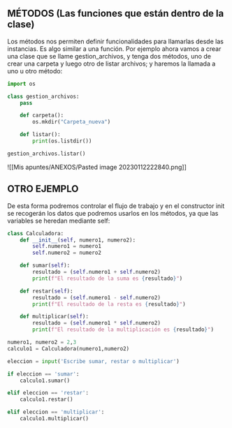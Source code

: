 ## MÉTODOS (Las funciones que están dentro de la clase)

Los métodos nos permiten definir funcionalidades para llamarlas desde las instancias. Es algo similar a una función. Por ejemplo ahora vamos a crear una clase que se llame gestion_archivos, y tenga dos métodos, uno de crear una carpeta y luego otro de listar archivos; y haremos la llamada a uno u otro método:
```python
import os

class gestion_archivos:
    pass

    def carpeta():
        os.mkdir("Carpeta_nueva")

    def listar():
        print(os.listdir())

gestion_archivos.listar()
```
![[Mis apuntes/ANEXOS/Pasted image 20230112222840.png]]
## OTRO EJEMPLO
De esta forma podremos controlar el flujo de trabajo y en el constructor init se recogerán los datos que podremos usarlos en los métodos, ya que las variables se heredan mediante self:
```python
class Calculadora:
    def __init__(self, numero1, numero2):
        self.numero1 = numero1
        self.numero2 = numero2

    def sumar(self):
        resultado = (self.numero1 + self.numero2)
        print(f"El resultado de la suma es {resultado}")

    def restar(self):
        resultado = (self.numero1 - self.numero2)
        print(f"El resultado de la resta es {resultado}")

    def multiplicar(self):
        resultado = (self.numero1 * self.numero2)
        print(f"El resultado de la multiplicación es {resultado}")

numero1, numero2 = 2,3
calculo1 = Calculadora(numero1,numero2)

eleccion = input('Escribe sumar, restar o multiplicar')

if eleccion == 'sumar':
    calculo1.sumar()

elif eleccion == 'restar':
    calculo1.restar()  

elif eleccion == 'multiplicar':
    calculo1.multiplicar()
```
